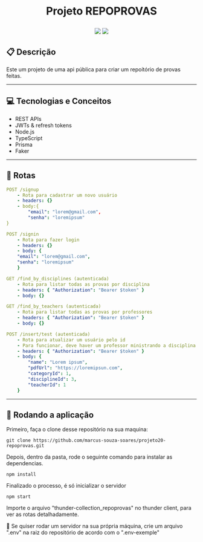 # <p align = "center"> Projeto REPOPROVAS </p>

<p align = "center">
   <img src="https://img.shields.io/badge/author-MARCUS_VINICIUS-4dae71?style=flat-square" />
   <img src="https://img.shields.io/github/languages/count/MARCUS_VINICIUS/projeto20-repoprovas?color=4dae71&style=flat-square" />
</p>


##  :clipboard: Descrição

Este um projeto de uma api pública para criar um repoítório de provas feitas.

***

## :computer:	 Tecnologias e Conceitos

- REST APIs
- JWTs & refresh tokens
- Node.js
- TypeScript
- Prisma
- Faker

***

## :rocket: Rotas

```yml
POST /signup
    - Rota para cadastrar um novo usuário
    - headers: {}
    - body:{
        "email": "lorem@gmail.com",
        "senha": "loremipsum"
}
```
    
```yml 
POST /signin
    - Rota para fazer login
    - headers: {}
    - body: {
    "email": "lorem@gmail.com",
    "senha": "loremipsum"
    }
```
    
```yml 
GET /find_by_disciplines (autenticada)
    - Rota para listar todas as provas por disciplina
    - headers: { "Authorization": "Bearer $token" }
    - body: {}
```

```yml
GET /find_by_teachers (autenticada)
    - Rota para listar todas as provas por professores
    - headers: { "Authorization": "Bearer $token" }
    - body: {}
``` 

```yml
POST /insert/test (autenticada)
    - Rota para atualizar um usuário pelo id
    - Para funcionar, deve haver um professor ministrando a disciplina gerada e uma categoria específica cadastrada
    - headers: { "Authorization": "Bearer $token" }
    - body: {
        "name": "Lorem ipsum",
        "pdfUrl": "https://loremipsun.com",
        "categoryId": 1,
        "disciplineId": 3,
        "teacherId": 1
    }
```
 
***

## 🏁 Rodando a aplicação

Primeiro, faça o clone desse repositório na sua maquina:

```
git clone https://github.com/marcus-souza-soares/projeto20-repoprovas.git
```

Depois, dentro da pasta, rode o seguinte comando para instalar as dependencias.

```
npm install
```

Finalizado o processo, é só inicializar o servidor
```
npm start
```

Importe o arquivo "thunder-collection_repoprovas" no thunder client, para ver as rotas detalhadamente.

:stop_sign: Se quiser rodar um servidor na sua própria máquina, crie um arquivo ".env" na raiz do repositório de acordo com o ".env-exemple"
